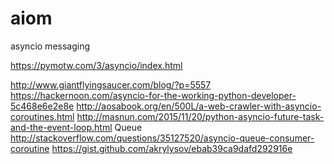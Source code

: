 # aiom
asyncio messaging

https://pymotw.com/3/asyncio/index.html

http://www.giantflyingsaucer.com/blog/?p=5557
https://hackernoon.com/asyncio-for-the-working-python-developer-5c468e6e2e8e
http://aosabook.org/en/500L/a-web-crawler-with-asyncio-coroutines.html
http://masnun.com/2015/11/20/python-asyncio-future-task-and-the-event-loop.html
Queue
http://stackoverflow.com/questions/35127520/asyncio-queue-consumer-coroutine
https://gist.github.com/akrylysov/ebab39ca9dafd292916e
